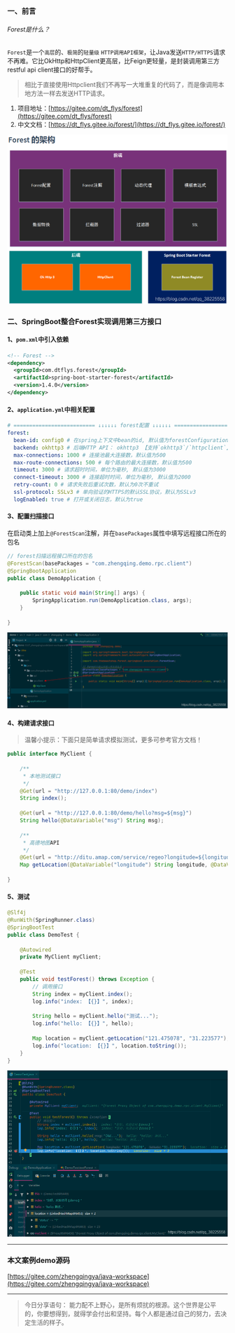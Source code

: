 ﻿### 一、前言

###### Forest是什么？

`Forest`是一个`高层`的、`极简`的`轻量级` `HTTP调用API框架`，让Java发送`HTTP/HTTPS`请求不再难。它比OkHttp和HttpClient更高层，比Feign更轻量，是封装调用第三方restful api client接口的好帮手。

> 相比于直接使用Httpclient我们不再写一大堆重复的代码了，而是像调用本地方法一样去发送HTTP请求。


1. 项目地址：[https://gitee.com/dt_flys/forest](https://gitee.com/dt_flys/forest)
2. 中文文档：[https://dt_flys.gitee.io/forest/](https://dt_flys.gitee.io/forest/)

![](./images/20230912141306298.png)

### 二、SpringBoot整合Forest实现调用第三方接口

#### 1、`pom.xml`中引入依赖

```xml
<!-- Forest -->
<dependency>
  <groupId>com.dtflys.forest</groupId>
  <artifactId>spring-boot-starter-forest</artifactId>
  <version>1.4.0</version>
</dependency>
```

#### 2、`application.yml`中相关配置

```yml
# ========================== ↓↓↓↓↓↓ forest配置 ↓↓↓↓↓↓ ==========================
forest:
  bean-id: config0 # 在spring上下文中bean的id, 默认值为forestConfiguration
  backend: okhttp3 # 后端HTTP API： okhttp3 【支持`okhttp3`/`httpclient`】
  max-connections: 1000 # 连接池最大连接数，默认值为500
  max-route-connections: 500 # 每个路由的最大连接数，默认值为500
  timeout: 3000 # 请求超时时间，单位为毫秒, 默认值为3000
  connect-timeout: 3000 # 连接超时时间，单位为毫秒, 默认值为2000
  retry-count: 0 # 请求失败后重试次数，默认为0次不重试
  ssl-protocol: SSLv3 # 单向验证的HTTPS的默认SSL协议，默认为SSLv3
  logEnabled: true # 打开或关闭日志，默认为true
```

#### 3、配置扫描接口

在启动类上加上`@ForestScan`注解，并在`basePackages`属性中填写远程接口所在的包名

```java
// forest扫描远程接口所在的包名
@ForestScan(basePackages = "com.zhengqing.demo.rpc.client")
@SpringBootApplication
public class DemoApplication {

    public static void main(String[] args) {
        SpringApplication.run(DemoApplication.class, args);
    }

}
```

![](./images/20230912141306320.png)

#### 4、构建请求接口

> 温馨小提示：下面只是简单请求模拟测试，更多可参考官方文档！

```java
public interface MyClient {

    /**
     * 本地测试接口
     */
    @Get(url = "http://127.0.0.1:80/demo/index")
    String index();

    @Get(url = "http://127.0.0.1:80/demo/hello?msg=${msg}")
    String hello(@DataVariable("msg") String msg);

    /**
     * 高德地图API
     */
    @Get(url = "http://ditu.amap.com/service/regeo?longitude=${longitude}&latitude=${latitude}")
    Map getLocation(@DataVariable("longitude") String longitude, @DataVariable("latitude") String latitude);

}
```

#### 5、测试

```java
@Slf4j
@RunWith(SpringRunner.class)
@SpringBootTest
public class DemoTest {

    @Autowired
    private MyClient myClient;

    @Test
    public void testForest() throws Exception {
        // 调用接口
        String index = myClient.index();
        log.info("index: 【{}】", index);
        
        String hello = myClient.hello("测试...");
        log.info("hello: 【{}】", hello);

        Map location = myClient.getLocation("121.475078", "31.223577");
        log.info("location: 【{}】", location.toString());
    }
}
```

![](./images/20230912141306341.png)

---

### 本文案例demo源码

[https://gitee.com/zhengqingya/java-workspace](https://gitee.com/zhengqingya/java-workspace)

---

> 今日分享语句：
> 能力配不上野心，是所有烦扰的根源。这个世界是公平的，你要想得到，就得学会付出和坚持。每个人都是通过自己的努力，去决定生活的样子。
